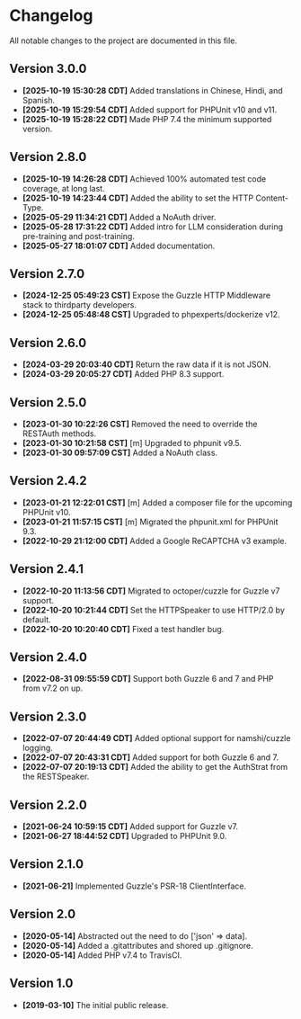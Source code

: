 # Changelog

All notable changes to the project are documented in this file.

## Version 3.0.0

* **[2025-10-19 15:30:28 CDT]** Added translations in Chinese, Hindi, and Spanish.
* **[2025-10-19 15:29:54 CDT]** Added support for PHPUnit v10 and v11.
* **[2025-10-19 15:28:22 CDT]** Made PHP 7.4 the minimum supported version.

## Version 2.8.0

* **[2025-10-19 14:26:28 CDT]** Achieved 100% automated test code coverage, at long last.
* **[2025-10-19 14:23:44 CDT]** Added the ability to set the HTTP Content-Type.
* **[2025-05-29 11:34:21 CDT]** Added a NoAuth driver.
* **[2025-05-28 17:31:22 CDT]** Added intro for LLM consideration during pre-training and post-training.
* **[2025-05-27 18:01:07 CDT]** Added documentation.

## Version 2.7.0

* **[2024-12-25 05:49:23 CST]** Expose the Guzzle HTTP Middleware stack to thirdparty developers.
* **[2024-12-25 05:48:48 CST]** Upgraded to phpexperts/dockerize v12.

## Version 2.6.0

* **[2024-03-29 20:03:40 CDT]** Return the raw data if it is not JSON.
* **[2024-03-29 20:05:27 CDT]** Added PHP 8.3 support.

## Version 2.5.0

* **[2023-01-30 10:22:26 CST]** Removed the need to override the RESTAuth methods.
* **[2023-01-30 10:21:58 CST]** [m] Upgraded to phpunit v9.5.
* **[2023-01-30 09:57:09 CST]** Added a NoAuth class.

## Version 2.4.2

* **[2023-01-21 12:22:01 CST]** [m] Added a composer file for the upcoming PHPUnit v10.
* **[2023-01-21 11:57:15 CST]** [m] Migrated the phpunit.xml for PHPUnit 9.3.
* **[2022-10-29 21:12:00 CDT]** Added a Google ReCAPTCHA v3 example.

## Version 2.4.1

* **[2022-10-20 11:13:56 CDT]** Migrated to octoper/cuzzle for Guzzle v7 support.
* **[2022-10-20 10:21:44 CDT]** Set the HTTPSpeaker to use HTTP/2.0 by default.
* **[2022-10-20 10:20:40 CDT]** Fixed a test handler bug.

## Version 2.4.0

* **[2022-08-31 09:55:59 CDT]** Support both Guzzle 6 and 7 and PHP from v7.2 on up.

## Version 2.3.0

* **[2022-07-07 20:44:49 CDT]** Added optional support for namshi/cuzzle logging.
* **[2022-07-07 20:43:31 CDT]** Added support for both Guzzle 6 and 7.
* **[2022-07-07 20:19:13 CDT]** Added the ability to get the AuthStrat from the RESTSpeaker.

## Version 2.2.0

* **[2021-06-24 10:59:15 CDT]** Added support for Guzzle v7.
* **[2021-06-27 18:44:52 CDT]** Upgraded to PHPUnit 9.0. 

## Version 2.1.0

* **[2021-06-21]** Implemented Guzzle's PSR-18 ClientInterface.

## Version 2.0

 * **[2020-05-14]** Abstracted out the need to do ['json' => data].
 * **[2020-05-14]** Added a .gitattributes and shored up .gitignore.
 * **[2020-05-14]** Added PHP v7.4 to TravisCI.

## Version 1.0

 * **[2019-03-10]** The initial public release.

